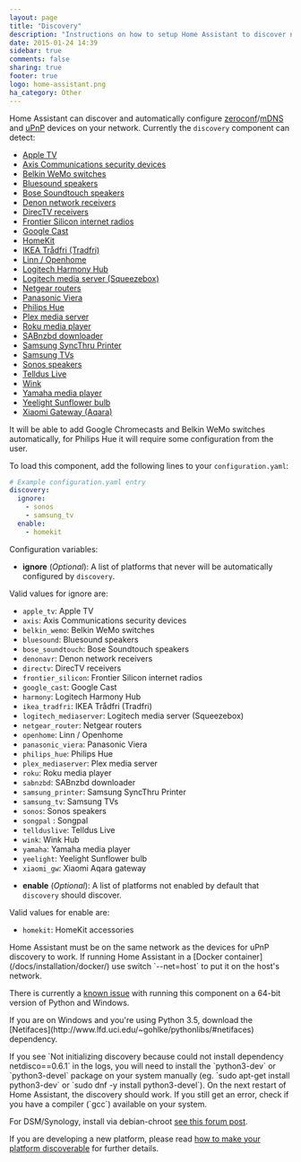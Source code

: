 ```yaml
---
layout: page
title: "Discovery"
description: "Instructions on how to setup Home Assistant to discover new devices."
date: 2015-01-24 14:39
sidebar: true
comments: false
sharing: true
footer: true
logo: home-assistant.png
ha_category: Other
---
```



Home Assistant can discover and automatically configure [zeroconf](https://en.wikipedia.org/wiki/Zero-configuration_networking)/[mDNS](https://en.wikipedia.org/wiki/Multicast_DNS) and [uPnP](https://en.wikipedia.org/wiki/Universal_Plug_and_Play) devices on your network. Currently the `discovery` component can detect:

 * [Apple TV](/components/apple_tv/)
 * [Axis Communications security devices](/components/axis/)
 * [Belkin WeMo switches](/components/wemo/)
 * [Bluesound speakers](/components/media_player.bluesound/)
 * [Bose Soundtouch speakers](/components/media_player.soundtouch/)
 * [Denon network receivers](/components/media_player.denonavr/)
 * [DirecTV receivers](/components/media_player.directv/)
 * [Frontier Silicon internet radios](/components/media_player.frontier_silicon/)
 * [Google Cast](/components/media_player.cast/)
 * [HomeKit](/components/homekit_controller/)
 * [IKEA Trådfri (Tradfri)](/components/tradfri/)
 * [Linn / Openhome](/components/media_player.openhome/)
 * [Logitech Harmony Hub](/components/remote.harmony/)
 * [Logitech media server (Squeezebox)](/components/media_player.squeezebox/)
 * [Netgear routers](/components/device_tracker.netgear/)
 * [Panasonic Viera](/components/media_player.panasonic_viera/)
 * [Philips Hue](/components/light.hue/)
 * [Plex media server](/components/media_player.plex/)
 * [Roku media player](/components/media_player.roku/)
 * [SABnzbd downloader](/components/sensor.sabnzbd/)
 * [Samsung SyncThru Printer](/components/sensor.syncthru/)
 * [Samsung TVs](/components/media_player.samsungtv/)
 * [Sonos speakers](/components/media_player.sonos/)
 * [Telldus Live](/components/tellduslive/)
 * [Wink](/components/wink/)
 * [Yamaha media player](/components/media_player.yamaha/)
 * [Yeelight Sunflower bulb](/components/light.yeelightsunflower/)
 * [Xiaomi Gateway (Aqara)](/components/xiaomi_aqara/)

It will be able to add Google Chromecasts and Belkin WeMo switches automatically, for Philips Hue it will require some configuration from the user.

To load this component, add the following lines to your `configuration.yaml`:

```yaml
# Example configuration.yaml entry
discovery:
  ignore:
    - sonos
    - samsung_tv
  enable:
    - homekit
```

Configuration variables:

- **ignore** (*Optional*): A list of platforms that never will be automatically configured by `discovery`.

Valid values for ignore are:

 * `apple_tv`: Apple TV
 * `axis`: Axis Communications security devices
 * `belkin_wemo`: Belkin WeMo switches
 * `bluesound`: Bluesound speakers
 * `bose_soundtouch`: Bose Soundtouch speakers
 * `denonavr`: Denon network receivers
 * `directv`: DirecTV receivers
 * `frontier_silicon`: Frontier Silicon internet radios
 * `google_cast`: Google Cast
 * `harmony`: Logitech Harmony Hub
 * `ikea_tradfri`: IKEA Trådfri (Tradfri)
 * `logitech_mediaserver`: Logitech media server (Squeezebox)
 * `netgear_router`: Netgear routers
 * `openhome`: Linn / Openhome
 * `panasonic_viera`: Panasonic Viera
 * `philips_hue`: Philips Hue
 * `plex_mediaserver`: Plex media server
 * `roku`: Roku media player
 * `sabnzbd`: SABnzbd downloader
 * `samsung_printer`: Samsung SyncThru Printer
 * `samsung_tv`: Samsung TVs
 * `sonos`: Sonos speakers
 * `songpal` : Songpal
 * `tellduslive`: Telldus Live
 * `wink`: Wink Hub
 * `yamaha`: Yamaha media player
 * `yeelight`: Yeelight Sunflower bulb
 * `xiaomi_gw`: Xiaomi Aqara gateway

- **enable** (*Optional*): A list of platforms not enabled by default that `discovery` should discover.

Valid values for enable are:

 * `homekit`: HomeKit accessories

<p class='note'>
Home Assistant must be on the same network as the devices for uPnP discovery to work.
If running Home Assistant in a [Docker container](/docs/installation/docker/) use switch `--net=host` to put it on the host's network.
</p>

<p class='note warning'>
There is currently a <a href='https://bitbucket.org/al45tair/netifaces/issues/17/dll-fails-to-load-windows-81-64bit'>known issue</a> with running this component on a 64-bit version of Python and Windows.
</p>

<p class='note'>
If you are on Windows and you're using Python 3.5, download the [Netifaces](http://www.lfd.uci.edu/~gohlke/pythonlibs/#netifaces) dependency.
</p>

<p class='note'>
If you see `Not initializing discovery because could not install dependency netdisco==0.6.1` in the logs, you will need to install the `python3-dev` or `python3-devel` package on your system manually (eg. `sudo apt-get install python3-dev` or `sudo dnf -y install python3-devel`). On the next restart of Home Assistant, the discovery should work. If you still get an error, check if you have a compiler (`gcc`) available on your system.

For DSM/Synology, install via debian-chroot [see this forum post](https://community.home-assistant.io/t/error-starting-home-assistant-on-synology-for-first-time/917/15).
</p>

If you are developing a new platform, please read [how to make your platform discoverable](/developers/component_discovery/) for further details.
